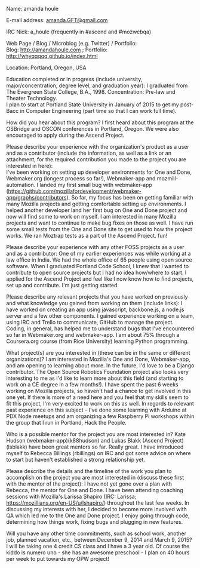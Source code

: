 Name:  amanda houle 

E-mail address:  amanda.GFT@gmail.com

IRC Nick: a_houle (frequently in #ascend and #mozwebqa)

Web Page / Blog / Microblog (e.g. Twitter) / Portfolio:  
Blog: http://amandahoule.com ; Portfolio: http://whyqqqqq.github.io/index.html

Location:  Portland, Oregon, USA

Education completed or in progress (include university, major/concentration, degree level, and graduation year):  I graduated from The Evergreen State College, B.A., 1998.  Concentration:  Pre-law and Theater Technology.  
I plan to start at Portland State University in January of 2015 to get my post-Bacc in Computer Engineering (part time so that I can work full time).

How did you hear about this program?  I first heard about this program at the OSBridge and OSCON conferences in Portland, Oregon.  We were also encouraged to apply during the Ascend Project.

Please describe your experience with the organization's product as a user and as a contributor (include the information, as well as a link or an attachment, for the required contribution you made to the project you are interested in here):  
I've been working on setting up developer environments for One and Done, Webmaker.org (longest process so far!), Webmaker-app and mozmill-automation.  I landed my first small bug with webmaker-app (https://github.com/mozillafordevelopment/webmaker-app/graphs/contributors).  So far, my focus has been on getting familiar with many Mozilla projects and getting comfortable setting up environments.  I helped another developer land her first bug on One and Done project and now will find some to work on myself.  I am interested in many Mozilla projects and want to continue to make bug fixes on those as well.
I have run some small tests from the One and Done site to get used to how the project works.  We ran Moztrap tests as a part of the Ascend Project.  fun!

Please describe your experience with any other FOSS projects as a user and as a contributor:  One of my earlier experiences was while working at a law office in India.  We had the whole office of 65 people using open source software.  When I graduated Portland Code School, I knew that I wanted to contribute to open source projects but I had no idea how/where to start.  I applied for the Ascend Project and feel like I now know how to find projects, set up and contribute.  I'm just getting started.

Please describe any relevant projects that you have worked on previously and what knowledge you gained from working on them (include links):  I have worked on creating an app using javascript, backbone.js, a node.js server and a few other components.  I gained experience working on a team, using IRC and Trello to communicate, GitHub to manage the project.  Coding, in general, has helped me to understand bugs that I've encountered so far in Webmaker.org and webmaker-app.  I am about 75% through a Coursera.org course (from Rice University) learning Python programming.

What project(s) are you interested in (these can be in the same or different organizations)?  I am interested in Mozilla's One and Done, Webmaker-app, and am opening to learning about more.  In the future, I'd love to be a Django contributor.
The Open Source Robotics Foundation project also looks very interesting to me as I'd like to learn more about this field (and starting to work on a CE degree in a few months!).  I have spent the past 6 weeks working on Mozilla projects, so haven't had a chance to get involved in this one yet.  If there is more of a need here and you feel that my skills seem to fit this project, I'm very excited to work on this as well.  In regards to relevant past experience on this subject - I've done some learning with Arduino at PDX Node meetups and am organizing a few Raspberry Pi workshops within the group that I run in Portland, Hack the People.   

Who is a possible mentor for the project you are most interested in?  Kate Hudson (webmaker-app)(k88hudson) and Lukas Blakk (Ascend Project)(lsblakk)  have been great mentors so far.  Really great.  I have introduced myself to Rebecca Billings (rbillings) on IRC and got some advice on where to start but haven't established a strong relationship yet.

Please describe the details and the timeline of the work you plan to accomplish on the project you are most interested in (discuss these first with the mentor of the project):
I have not yet gone over a plan with Rebecca, the mentor for One and Done.  I have been attending coaching sessions with Mozilla's Larissa Shapiro (IRC: Larissa; https://mozillians.org/en-US/u/lshapiro/) throughout the last few weeks.  In discussing my interests with her, I decided to become more involved with QA which led me to the One and Done project.  I enjoy going through code, determining how things work, fixing bugs and plugging in new features.  

Will you have any other time commitments, such as school work, another job, planned vacation, etc., between December 9, 2014 and March 9, 2015?
I will be taking one 4 credit CS class and I have a 3 year old.  Of course the kiddo is numero uno - she has an awesome preschool - I plan on 40 hours per week to put towards my OPW project!